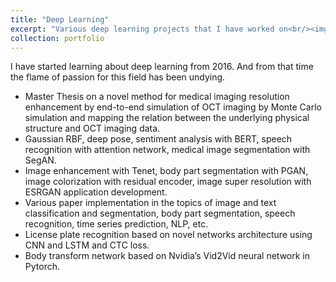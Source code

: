 ```yaml
---
title: "Deep Learning"
excerpt: "Various deep learning projects that I have worked on<br/><img src='/images/msc-thesis.png'>"
collection: portfolio
---
```


I have started learning about deep learning from 2016. And from that time the flame of passion for this field has been undying.

* Master Thesis on a novel method for medical imaging resolution enhancement by end-to-end simulation of OCT imaging by Monte Carlo simulation and mapping the relation between the underlying physical structure and OCT imaging data.
* Gaussian RBF, deep pose, sentiment analysis with BERT, speech recognition with attention network, medical image segmentation with SegAN. 
* Image enhancement with Tenet, body part segmentation with PGAN, image colorization with residual encoder, image super resolution with ESRGAN application development.
* Various paper implementation in the topics of image and text classification and segmentation, body
part segmentation, speech recognition, time series prediction, NLP, etc.
* License plate recognition based on novel networks architecture using CNN and LSTM and CTC loss.
* Body transform network based on Nvidia’s Vid2Vid neural network in Pytorch.
